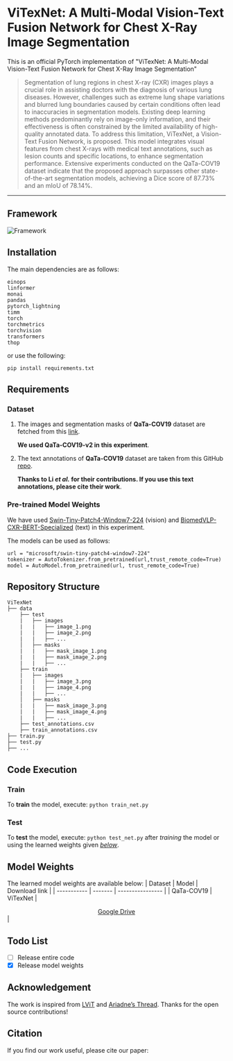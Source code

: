 # ViTexNet: A Multi-Modal Vision-Text Fusion Network for Chest X-Ray Image Segmentation

This is an official PyTorch implementation of "ViTexNet: A Multi-Modal Vision-Text Fusion Network for Chest X-Ray Image Segmentation"

>  Segmentation of lung regions in chest X-ray (CXR) images plays a crucial role in assisting doctors with the diagnosis of various lung diseases. However, challenges such as extreme lung shape variations and blurred lung boundaries caused by certain conditions often lead to inaccuracies in segmentation models. Existing deep learning methods predominantly rely on image-only information, and their effectiveness is often constrained by the limited availability of high-quality annotated data. To address this limitation, ViTexNet, a Vision-Text Fusion Network, is proposed. This model integrates visual features from chest X-rays with medical text annotations, such as lesion counts and specific locations, to enhance segmentation performance. Extensive experiments conducted on the QaTa-COV19 dataset indicate that the proposed approach surpasses other state-of-the-art segmentation models, achieving a Dice score of 87.73% and an mIoU of 78.14%.
-----

## Framework
![Framework]()

## Installation  
The main dependencies are as follows:  
```
einops
linformer
monai
pandas 
pytorch_lightning
timm
torch
torchmetrics 
torchvision 
transformers 
thop
```
or use the following:
```
pip install requirements.txt
```

## Requirements
### Dataset
1. The images and segmentation masks of **QaTa-COV19** dataset are fetched from this [link](https://www.kaggle.com/datasets/aysendegerli/qatacov19-dataset).

   **We used QaTa-COV19-v2 in this experiment**.
2. The text annotations of **QaTa-COV19** dataset are taken from this GitHub [repo](https://github.com/HUANGLIZI/LViT).

   **Thanks to Li *et al.* for their contributions. If you use this text annotations, please cite their work**.

### Pre-trained Model Weights
We have used [Swin-Tiny-Patch4-Window7-224](https://huggingface.co/microsoft/swin-tiny-patch4-window7-224) (vision) and [BiomedVLP-CXR-BERT-Specialized](https://huggingface.co/microsoft/BiomedVLP-CXR-BERT-specialized) (text) in this experiment.

The models can be used as follows:
   ```
   url = "microsoft/swin-tiny-patch4-window7-224"
   tokenizer = AutoTokenizer.from_pretrained(url,trust_remote_code=True)
   model = AutoModel.from_pretrained(url, trust_remote_code=True)
   ```

## Repository Structure
```
ViTexNet
├── data
    ├── test
    |   ├── images
    |   |   ├── image_1.png
    |   |   ├── image_2.png
    |   |   ├── ...
    │   ├── masks
    |   |   ├── mask_image_1.png
    |   |   ├── mask_image_2.png
    |   |   ├── ...
    ├── train
    |   ├── images
    |   |   ├── image_3.png
    |   |   ├── image_4.png
    |   |   ├── ...
    │   ├── masks
    |   |   ├── mask_image_3.png
    |   |   ├── mask_image_4.png
    |   |   ├── ...
    ├── test_annotations.csv
    ├── train_annotations.csv
├── train.py
├── test.py
├── ...
```

## Code Execution
### Train
To **train** the model, execute: ``` python train_net.py ```

### Test
To **test** the model, execute: ``` python test_net.py ``` after *training* the model or using the learned weights given [*below*](#model-weights).

## Model Weights
The learned model weights are available below:
| Dataset | Model | Download link |
| ----------- | ------- | ---------------- |
| QaTa-COV19 | ViTexNet | <div align="center"><a href="https://drive.google.com/file/d/19NuTLqFCXr1_hh9RhTtkP7ag2sHYiKWl/view?usp=sharing">Google Drive</a></div> |

## Todo List
- [ ] Release entire code
- [X] Release model weights

## Acknowledgement
The work is inspired from [LViT](https://github.com/HUANGLIZI/LViT) and [Ariadne’s Thread](https://github.com/Junelin2333/LanGuideMedSeg-MICCAI2023). Thanks for the open source contributions!

## Citation
If you find our work useful, please cite our paper:
```

```
